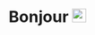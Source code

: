 <h1 align="center"> Bonjour <img src="https://media.giphy.com/media/hvRJCLFzcasrR4ia7z/giphy.gif" width="25px"></h1>
